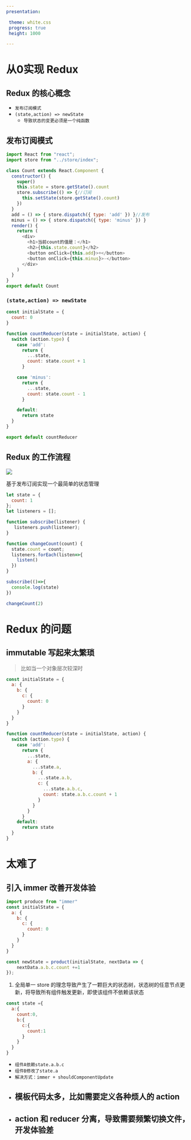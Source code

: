 ```yaml
---
presentation:

 theme: white.css
 progress: true
 height: 1000

---
```



<!-- slide -->
# 从0实现 Redux 
<!-- slide -->
## Redux 的核心概念
- `发布订阅模式`
- `(state,action) => newState`
  - `导致状态的变更必须是一个纯函数`
<!-- slide -->
## 发布订阅模式
```js
import React from "react";
import store from "../store/index";

class Count extends React.Component {
  constructor() {
    super()
    this.state = store.getState().count
    store.subscribe(() => {//订阅
      this.setState(store.getState().count)
    })
  }
  add = () => { store.dispatch({ type: 'add' }) }//发布
  minus = () => { store.dispatch({ type: 'minus' }) }
  render() {
    return (
      <div>
        <h1>当前count的值是：</h1>
        <h2>{this.state.count}</h2>
        <button onClick={this.add}>+</button>
        <button onClick={this.minus}>-</button>
      </div>
    )
  }
}
export default Count
```
<!-- slide -->

### `(state,action) => newState`
```js
const initialState = {
  count: 0
}

function countReducer(state = initialState, action) {
  switch (action.type) {
    case 'add':
      return {
        ...state,
        count: state.count + 1
      }

    case 'minus':
      return {
        ...state,
        count: state.count - 1
      }

    default:
      return state
  }
}

export default countReducer
```

<!-- slide -->
## Redux 的工作流程
![](https://pic4.zhimg.com/v2-1111b098e354c2214f137017c92449df_b.webp)

<!-- slide -->
基于发布订阅实现一个最简单的状态管理
```js
let state = {
  count: 1
};
let listeners = [];

function subscribe(listener) {
   listeners.push(listener);
}

function changeCount(count) {
  state.count = count;
  listeners.forEach(listen=>{
    listen()
  })
}

subscribe(()=>{
  console.log(state)
})

changeCount(2)
```
<!-- slide -->
# Redux 的问题
<!-- slide -->
## immutable 写起来太繁琐
> 比如当一个对象层次较深时
```js
const initialState = {
  a: {
    b: {
      c: {
        count: 0
      }
    }
  }
}

function countReducer(state = initialState, action) {
  switch (action.type) {
    case 'add':
      return {
        ...state,
        a: {
          ...state.a,
          b: {
            ...state.a.b,
            c: {
              ...state.a.b.c,
              count: state.a.b.c.count + 1
            }
          }
        }
      }
    default:
      return state
  }
}
```
<!-- slide -->
# 太难了

<!-- slide -->
## 引入 immer 改善开发体验

```js
import produce from "immer"
const initialState = {
  a: {
    b: {
      c: {
        count: 0
      }
    }
  }
}

const newState = product(initialState, nextData => {
    nextData.a.b.c.count +=1 
});
```


<!-- slide -->
   1. 全局单一 store 的理念导致产生了一颗巨大的状态树，状态树的任意节点更新，将导致所有组件触发更新，即使该组件不依赖该状态

```js
const state ={
  a:{
    count:0,
    b:{
      c:{
        count:1
      }
    }
  }
}
```

- `组件A依赖state.a.b.c`
- `组件B修改了state.a`
- `解决方式：immer + shouldComponentUpdate`

<!-- slide -->
- ## 模板代码太多，比如需要定义各种烦人的 action
- ## action 和 reducer 分离，导致需要频繁切换文件，开发体验差